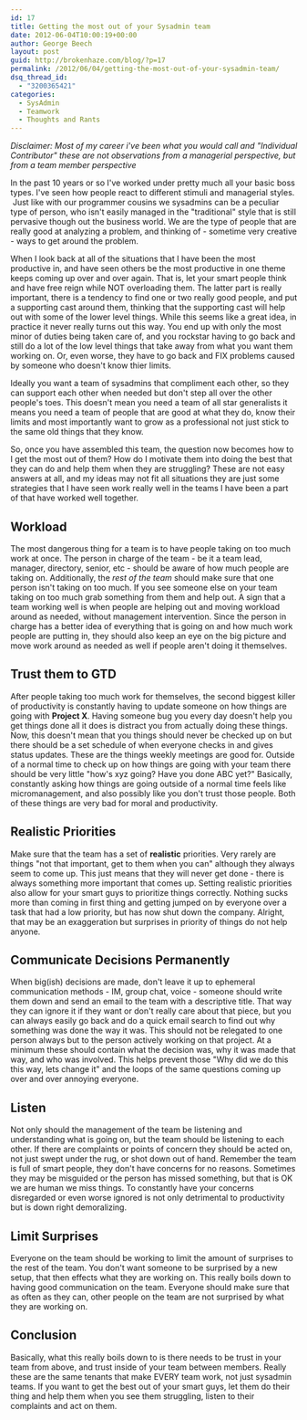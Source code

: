 ```yaml
---
id: 17
title: Getting the most out of your Sysadmin team
date: 2012-06-04T10:00:19+00:00
author: George Beech
layout: post
guid: http://brokenhaze.com/blog/?p=17
permalink: /2012/06/04/getting-the-most-out-of-your-sysadmin-team/
dsq_thread_id:
  - "3200365421"
categories:
  - SysAdmin
  - Teamwork
  - Thoughts and Rants
---
```

<p><em>Disclaimer: Most of my career i've been what you would call and "Individual Contributor" these are not observations from a managerial perspective, but from a team member perspective</em></p>

<p>In the past 10 years or so I've worked under pretty much all your basic boss types. I've seen how people react to different stimuli and managerial styles.  Just like with our programmer cousins we sysadmins can be a peculiar type of person, who isn't easily managed in the "traditional" style that is still pervasive though out the business world. We are the type of people that are really good at analyzing a problem, and thinking of - sometime very creative - ways to get around the problem.</p>

<p>When I look back at all of the situations that I have been the most productive in, and have seen others be the most productive in one theme keeps coming up over and over again. That is, let your smart people think and have free reign while NOT overloading them. The latter part is really important, there is a tendency to find one or two really good people, and put a supporting cast around them, thinking that the supporting cast will help out with some of the lower level things. While this seems like a great idea, in practice it never really turns out this way. You end up with only the most minor of duties being taken care of, and you rockstar having to go back and still do a lot of the low level things that take away from what you want them working on. Or, even worse, they have to go back and FIX problems caused by someone who doesn't know thier limits.</p>

<p>Ideally you want a team of sysadmins that compliment each other, so they can support each other when needed but don't step all over the other people's toes. This doesn't mean you need a team of all star generalists it means you need a team of people that are good at what they do, know their limits and most importantly want to grow as a professional not just stick to the same old things that they know.</p>

<p>So, once you have assembled this team, the question now becomes how to I get the most out of them? How do I motivate them into doing the best that they can do and help them when they are struggling? These are not easy answers at all, and my ideas may not fit all situations they are just some strategies that I have seen work really well in the teams I have been a part of that have worked well together.</p>

<h2>Workload</h2>

<p>The most dangerous thing for a team is to have people taking on too much work at once. The person in charge of the team - be it a team lead, manager, directory, senior, etc - should be aware of how much people are taking on. Additionally, the <em>rest of the team</em> should make sure that one person isn't taking on too much. If you see someone else on your team taking on too much grab something from them and help out. A sign that a team working well is when people are helping out and moving workload around as needed, without management intervention. Since the person in charge has a better idea of everything that is going on and how much work people are putting in, they should also keep an eye on the big picture and move work around as needed as well if people aren't doing it themselves.</p>

<h2>Trust them to GTD</h2>

<p>After people taking too much work for themselves, the second biggest killer of productivity is constantly having to update someone on how things are going with <strong>Project X</strong>. Having someone bug you every day doesn't help you get things done all it does is distract you from actually doing these things. Now, this doesn't mean that you things should never be checked up on but there should be a set schedule of when everyone checks in and gives status updates. These are the things weekly meetings are good for. Outside of a normal time to check up on how things are going with your team there should be very little "how's xyz going? Have you done ABC yet?"  Basically, constantly asking how things are going outside of a normal time feels like micromanagement, and also possibly like you don't trust those people. Both of these things are very bad for moral and productivity.</p>

<h2>Realistic Priorities</h2>

<p>Make sure that the team has a set of <strong>realistic</strong> priorities. Very rarely are things "not that important, get to them when you can" although they always seem to come up. This just means that they will never get done - there is always something more important that comes up. Setting realistic priorities also allow for your smart guys to prioritize things correctly. Nothing sucks more than coming in first thing and getting jumped on by everyone over a task that had a low priority, but has now shut down the company. Alright, that may be an exaggeration but surprises in priority of things do not help anyone.</p>

<h2>Communicate Decisions Permanently</h2>

<p>When big(ish) decisions are made, don't leave it up to ephemeral communication methods - IM, group chat, voice - someone should write them down and send an email to the team with a descriptive title. That way they can ignore it if they want or don't really care about that piece, but you can always easily go back and do a quick email search to find out why something was done the way it was. This should not be relegated to one person always but to the person actively working on that project.  At a minimum these should contain what the decision was, why it was made that way, and who was involved. This helps prevent those "Why did we do this this way, lets change it" and the loops of the same questions coming up over and over annoying everyone.</p>

<h2>Listen</h2>

<p>Not only should the management of the team be listening and understanding what is going on, but the team should be listening to each other. If there are complaints or points of concern they should be acted on, not just swept under the rug, or shot down out of hand. Remember the team is full of smart people, they don't have concerns for no reasons. Sometimes they may be misguided or the person has missed something, but that is OK we are human we miss things. To constantly have your concerns disregarded or even worse ignored is not only detrimental to productivity but is down right demoralizing.</p>

<h2>Limit Surprises</h2>

<p>Everyone on the team should be working to limit the amount of surprises to the rest of the team. You don't want someone to be surprised by a new setup, that then effects what they are working on. This really boils down to having good communication on the team. Everyone should make sure that as often as they can, other people on the team are not surprised by what they are working on.</p>

<h2>Conclusion</h2>

<p>Basically, what this really boils down to is there needs to be trust in your team from above, and trust inside of your team between members. Really these are the same tenants that make EVERY team work, not just sysadmin teams. If you want to get the best out of your smart guys, let them do their thing and help them when you see them struggling, listen to their complaints and act on them.</p>
